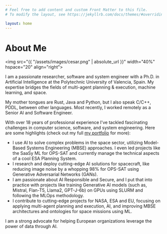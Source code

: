 ```yaml
---
# Feel free to add content and custom Front Matter to this file.
# To modify the layout, see https://jekyllrb.com/docs/themes/#overriding-theme-defaults

layout: home
---
```

# About Me

<img src="{{ "/assets/images/cesar.png" | absolute_url }}"
width="40%" hspace="20" align="right">

I am a passionate researcher, software and system engineer with a Ph.D. in Artificial Intelligence at the Polytechnic University of Valencia, Spain. My expertise bridges the fields of multi-agent planning & execution, machine learning, and space.

My mother tongues are Rust, Java and Python, but I also speak C/C++, PDDL, between other languages. Most recently, I worked remotely as a Senior AI and Software Engineer.

With over 18 years of professional experience I've tackled fascinating challenges in computer science, software, and system engineering.  Here are some highlights (check out my full [my portfolio](/portfolio/) for more):

- I use AI to solve complex problems in the space sector, utilizing Model-Based Systems Engineering (MBSE) approaches. I even led projects like the SaaSy ML for OPS-SAT and currently manage the technical aspects of a cool ESA Planning System.
- I research and deploy cutting-edge AI solutions for spacecraft, like reducing image noise by a whopping 98% for OPS-SAT using Generative Adversarial Networks (GANs). 
- I am passionate about AI Responsible and Secure, and I put that into practice with projects like training Generative AI models (such as, Mistral, Flan-T5, Llama2, GPT-J-6b) on GPUs using SLURM and following the MLOps methodology.
- I contribute to cutting-edge projects for NASA, ESA and EU, focusing on applying multi-agent planning and execution, AI, and improving MBSE architectures and ontologies for space missions using ML.

I am a strong advocate for helping European organizations leverage the power of data through AI.
